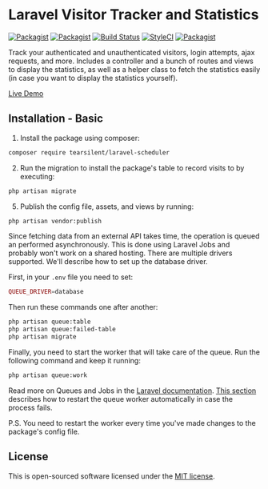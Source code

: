 # Laravel Visitor Tracker and Statistics

[![Packagist](https://img.shields.io/packagist/v/tearsilent/laravel-scheduler.svg?style=flat-square)](https://packagist.org/packages/tearsilent/laravel-scheduler) [![Packagist](https://img.shields.io/packagist/dm/tearsilent/laravel-scheduler.svg?style=flat-square)](https://packagist.org/packages/tearsilent/laravel-scheduler) [![Build Status](https://travis-ci.org/tearsilent/laravel-scheduler.svg?branch=master)](https://travis-ci.org/tearsilent/laravel-scheduler) [![StyleCI](https://github.styleci.io/repos/175451731/shield?branch=master)](https://styleci.io/repos/175451731) [![Packagist](https://img.shields.io/packagist/l/tearsilent/laravel-scheduler.svg?style=flat-square)](https://opensource.org/licenses/MIT)

Track your authenticated and unauthenticated visitors, login attempts, ajax requests, and more. Includes a controller and a bunch of routes and views to display the statistics, as well as a helper class to fetch the statistics easily (in case you want to display the statistics yourself).

[Live Demo](http://statistics.voerro.com)

## Installation - Basic
1) Install the package using composer:

```bash
composer require tearsilent/laravel-scheduler
```

2) Run the migration to install the package's table to record visits to by executing:

```bash
php artisan migrate
```


5) Publish the config file, assets, and views by running:

```bash
php artisan vendor:publish
```


Since fetching data from an external API takes time, the operation is queued an performed asynchronously. This is done using Laravel Jobs and probably won't work on a shared hosting. There are multiple drivers supported. We'll describe how to set up the database driver.

First, in your `.env` file you need to set:

```php
QUEUE_DRIVER=database
```
Then run these commands one after another:

```bash
php artisan queue:table
php artisan queue:failed-table
php artisan migrate
```

Finally, you need to start the worker that will take care of the queue. Run the following command and keep it running:

```bash
php artisan queue:work
```

Read more on Queues and Jobs in the [Laravel documentation](https://laravel.com/docs/5.5/queues). [This section](https://laravel.com/docs/5.5/queues#supervisor-configuration) describes how to restart the queue worker automatically in case the process fails.

P.S. You need to restart the worker every time you've made changes to the package's config file.

## License

This is open-sourced software licensed under the [MIT license](http://opensource.org/licenses/MIT).